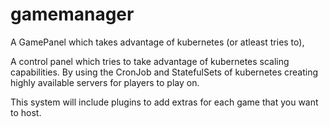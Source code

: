 # gamemanager
A GamePanel which takes advantage of kubernetes (or atleast tries to), 

A control panel which tries to take advantage of kubernetes scaling capabilities. By using the CronJob and StatefulSets of kubernetes creating highly available servers for players to play on. 

This system will include plugins to add extras for each game that you want to host.
